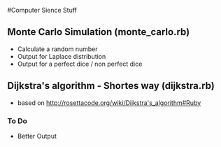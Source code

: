 #Computer Sience Stuff

## Monte Carlo Simulation (monte_carlo.rb)
- Calculate a random number
- Output for Laplace distribution
- Output for a perfect dice / non perfect dice

## Dijkstra's algorithm - Shortes way (dijkstra.rb)
- based on http://rosettacode.org/wiki/Dijkstra's_algorithm#Ruby
### To Do
- Better Output


